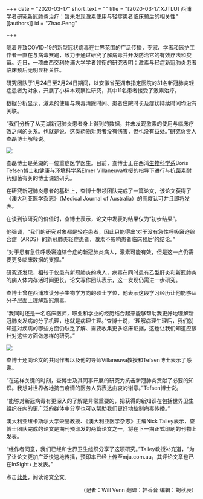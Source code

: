 +++
date = "2020-03-17"
short_text = ""
title = "[2020-03-17:XJTLU] 西浦学者研究新冠肺炎治疗：暂未发现激素使用与轻症患者临床预后的相关性"
[[authors]]
    id = "Zhao.Peng"

+++

<p>随着导致COVID-19的新型冠状病毒在世界范围的广泛传播，专家、学者和医护工作者一直在与病毒赛跑，致力于通过研究了解病毒并开发防治它的有效疗法和疫苗。近日，一项由西交利物浦大学学者领衔的研究表明：激素与轻症新冠肺炎患者临床预后无明显相关性。</p><p>研究团队于1月24日至2月24日期间，以安徽省芜湖市指定医院的31名新冠肺炎轻症患者为对象，开展了小样本观察性研究，其中11名患者接受了激素治疗。</p><p>数据分析显示，激素的使用与病毒清除时间、患者住院时长及症状持续时间均没有关联。</p><p>“我们分析了从芜湖新冠肺炎患者身上得到的数据，并未发现激素的使用与临床疗效之间的关系。也就是说，这类药物对患者没有伤害，但也没有益处。”研究负责人查磊博士解释说。</p><p><img src="https://www.xjtlu.edu.cn/en/assets/images/news/2020/03/Stethoscope2.jpg"></p><p>查磊博士是芜湖的一位重症医学医生。目前，查博士正在西浦<a href="study/departments/academic-departments/biological-sciences/">生物科学系</a>Boris Tefsen博士和<a href="study/departments/academic-departments/health-and-environmental-sciences/">健康与环境科学系</a>Elmer Villaneuva教授的指导下进行与抗菌素耐药细菌有关的博士课题研究。</p><p>在研究新冠肺炎患者的基础上，查博士带领团队完成了一篇论文，该论文获得了《澳大利亚医学杂志》（Medical Journal of Australia）的高度认可并且即将发表。</p><p>在谈到该研究的价值时，查博士表示，论文中发表的结果仅为“初步结果”。</p><p>他强调，“我们的研究对象都是轻症患者，因此只能得出‘对于没有急性呼吸窘迫综合症（ARDS）的新冠肺炎轻症患者，激素不影响患者临床预后’的结论。”</p><p>“对于患有急性呼吸窘迫综合症的新冠肺炎病人，激素可能有效，但是这一点仍需要更多临床数据的支撑。”</p><p>研究还发现，相较于仅患有新冠肺炎的病人，病毒在同时患有乙型肝炎和新冠肺炎的病人体内存活时间更长。论文写作团队表示，这一发现仍需进一步研究。</p><p>查博士曾在西浦攻读分子生物学方向的硕士学位，他表示这段学习经历让他能够从分子层面上理解新冠病毒。</p><p>“我同时还是一名临床医师，职业和学业的经历结合起来能够帮助我更好地理解新冠肺炎发病的分子机理，也就是病理生理。”查博士说，“理解病理生理后，我们就知道对疾病的哪些方面仍缺乏了解、需要收集更多临床证据，这也让我们知道应该针对这些方面做怎样的研究。”</p><p><img src="https://www.xjtlu.edu.cn/en/assets/images/news/2020/03/medical-research.jpg"></p><p>查博士还向论文的共同作者以及他的导师Villaneuva教授和Tefsen博士表示了感谢。</p><p>“在这样关键的时刻，查博士及其同事开展的研究为抗击新冠肺炎贡献了必要的知识。我想对世界各地抗击疫情的医务人员表达由衷的谢意。”Tefsen博士说。</p><p>“能够对新冠病毒有更深入的了解是非常重要的，把获得的新知识在包括世界卫生组织在内的更广泛的群体中分享也可以帮助我们更好地控制病毒传播。”</p><p>澳大利亚纽卡斯尔大学荣誉教授、《澳大利亚医学杂志》主编Nick Talley表示，查博士团队完成的论文是期刊预印发的两篇论文之一，将在下一期正式印刷的刊物上发表。</p><p>“经作者同意，我们已经和世界卫生组织分享了这项研究。”Talley教授补充道，“为了让论文更加广泛快速地传播，预印本已经上传至mja.com.au，其评论文章也已在InSight+上发表。”</p><p>点击<a href="https://www.mja.com.au/system/files/2020-03/mja20.00210_preprint.pdf" target="_blank">此处</a>，阅读论文全文。</p><p style="text-align: right;">（记者：Will Venn 翻译：韩香音 编辑：胡秋辰）</p>			
